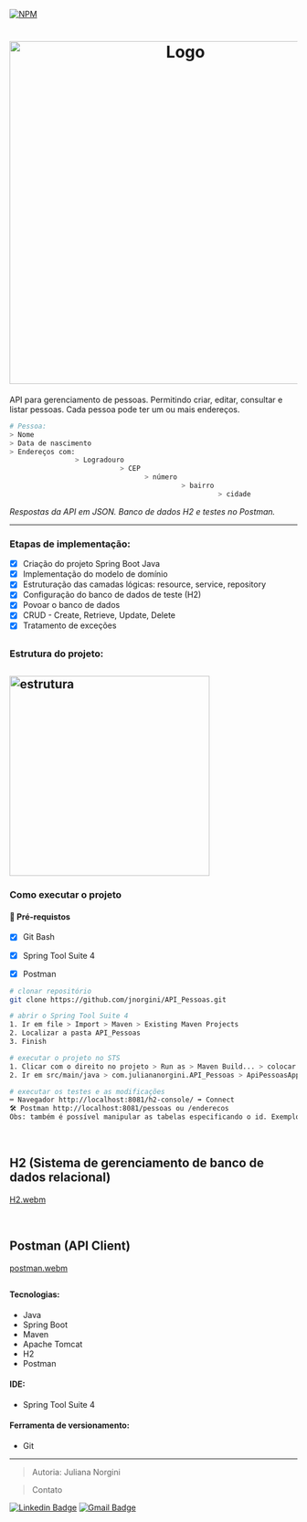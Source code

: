 [![NPM](https://img.shields.io/npm/l/react)](https://github.com/jnorgini/API_Pessoas/blob/main/licence)


<h1 align="center"><img src="https://res.cloudinary.com/practicaldev/image/fetch/s--PHvvmnw8--/c_imagga_scale,f_auto,fl_progressive,h_420,q_auto,w_1000/https://dev-to-uploads.s3.amazonaws.com/uploads/articles/91ovedmu4grqhjh434rq.png" alt="Logo" width=600"/></a> <br /> </h1> 


API para gerenciamento de pessoas. Permitindo criar, editar, consultar e listar pessoas. Cada pessoa pode ter um ou mais endereços.

```bash
# Pessoa:
> Nome
> Data de nascimento
> Endereços com: 
                > Logradouro 
                           > CEP
                                 > número 
                                          > bairro 
                                                   > cidade
```

_Respostas da API em JSON. Banco de dados H2 e testes no Postman._ 


---


### Etapas de implementação:
- [x] Criação do projeto Spring Boot Java
- [x] Implementação do modelo de domínio
- [x] Estruturação das camadas lógicas: resource, service, repository
- [x] Configuração do banco de dados de teste (H2)
- [x] Povoar o banco de dados
- [x] CRUD - Create, Retrieve, Update, Delete
- [x] Tratamento de exceções

<h2></h2>

<h3>Estrutura do projeto:</h3>
<h2 align="left"><img src="https://user-images.githubusercontent.com/114461353/215490251-f530965d-9c89-45f3-8e3b-53261007ce68.png" alt="estrutura" width=350"/></a> <br /></h2>

<h3>Como executar o projeto</h3>

#### 🛑 Pré-requistos

- [x] Git Bash
- [x] Spring Tool Suite 4
- [x] Postman


```bash
# clonar repositório
git clone https://github.com/jnorgini/API_Pessoas.git

# abrir o Spring Tool Suite 4
1. Ir em file > Import > Maven > Existing Maven Projects
2. Localizar a pasta API_Pessoas
3. Finish

# executar o projeto no STS
1. Clicar com o direito no projeto > Run as > Maven Build... > colocar no campo Goals: clean package > Run
2. Ir em src/main/java > com.juliananorgini.API_Pessoas > ApiPessoasApplication.java > Run As > Spring Boot App

# executar os testes e as modificações
⌨️ Navegador http://localhost:8081/h2-console/ ➡️ Connect 
🛠️ Postman http://localhost:8081/pessoas ou /enderecos
Obs: também é possível manipular as tabelas especificando o id. Exemplo: /pessoas/5
```
<br />

## H2 (Sistema de gerenciamento de banco de dados relacional)
[H2.webm](https://user-images.githubusercontent.com/114461353/215255500-d67c09fe-e532-47d5-9335-47100881e995.webm)

<br />

## Postman (API Client)
[postman.webm](https://user-images.githubusercontent.com/114461353/215025264-87708ec0-2fcf-469c-b306-1818e561e991.webm)

<h2></h2>

#### Tecnologias:

- Java
- Spring Boot
- Maven
- Apache Tomcat
- H2
- Postman


#### IDE:

- Spring Tool Suite 4

#### Ferramenta de versionamento:

- Git

---

>Autoria: Juliana Norgini

>Contato
 
 [![Linkedin Badge](https://img.shields.io/badge/-LinkedIn-6633cc?style=flat-square&logo=Linkedin&logoColor=white&link=https://www.linkedin.com/in/juliana-norgini)](https://www.linkedin.com/in/juliana-norgini)
[![Gmail Badge](https://img.shields.io/badge/-jnorgini@gmail.com-6633cc?style=flat-square&logo=Gmail&logoColor=white&link=mailto:jnorgini@gmail.com)](mailto:jnorgini@gmail.com)
